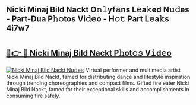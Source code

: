 ## Nicki Minaj Bild Nackt O𝚗𝚕yf𝚊ns L𝚎a𝚔ed N𝚞𝚍es - Part-Dua P𝚑𝚘tos Vi𝚍𝚎o - H𝚘𝚝 Part L𝚎a𝚔s 4i7w7

# <h2><a href="http://kf5tvo.oniu.top/?m=Nicki+Minaj+Bild+Nackt">🔗👉 🔴 Nicki Minaj Bild Nackt P𝚑ot𝚘𝚜 V𝚒d𝚎o</a></h2>

[![Nicki Minaj Bild Nackt Nu𝚍e𝚜](https://i.imgur.com/0qMVB7G.gif)](http://kf5tvo.oniu.top/?m=Nicki+Minaj+Bild+Nackt)
Virtual performer and multimedia artist Nicki Minaj Bild Nackt, famed for distributing dance and lifestyle inspiration through trending choreographies and compact films. Gifted fire eater Nicki Minaj Bild Nackt, famed for their exceptional skills and accomplishments in consuming fire safely.  
